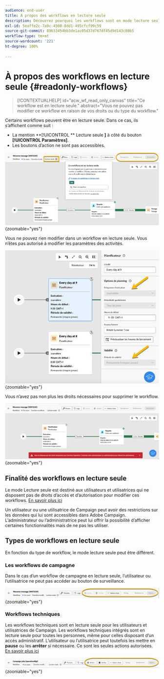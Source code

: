 ```yaml
---
audience: end-user
title: À propos des workflows en lecture seule
description: Découvrez pourquoi les workflows sont en mode lecture seule.
exl-id: 5eaffe2c-7a9c-4508-8dd1-495cfcf99c59
source-git-commit: 89633454bb3de1ac05d37d767df45d9d143c80b5
workflow-type: tm+mt
source-wordcount: '221'
ht-degree: 100%

---
```


# À propos des workflows en lecture seule {#readonly-workflows}

>[!CONTEXTUALHELP]
>id="acw_wf_read_only_canvas"
>title="Ce workflow est en lecture seule."
>abstract="Vous ne pouvez pas modifier ce workflow en raison de vos droits ou du type du workflow."

Certains workflows peuvent être en lecture seule. Dans ce cas, ils s’affichent comme suit :

- La mention **[!UICONTROL ** Lecture seule **]** à côté du bouton **[!UICONTROL Paramètres]**.
- Les boutons d’action ne sont pas accessibles.

![](assets/readonly-workflow.png){zoomable="yes"}

Vous ne pouvez rien modifier dans un workflow en lecture seule. Vous n’êtes pas autorisé à modifier les paramètres des activités.


![](assets/scheduler-readonly.png){zoomable="yes"}


Vous n’avez pas non plus les droits nécessaires pour supprimer le workflow.

![](assets/readonly-rights.png){zoomable="yes"}

## Finalité des workflows en lecture seule

Le mode Lecture seule est destiné aux utilisateurs et utilisatrices qui ne disposent pas de droits d’accès et d’autorisation pour modifier ces workflows. [En savoir plus ici](../get-started/permissions.md)

Un utilisateur ou une utilisatrice de Campaign peut avoir des restrictions sur les données qui lui sont accessibles dans Adobe Campaign. L’administrateur ou l’administratrice peut lui offrir la possibilité d’afficher certaines fonctionnalités mais de ne pas les utiliser.

## Types de workflows en lecture seule

En fonction du type de workflow, le mode lecture seule peut être différent.

### Les workflows de campagne

Dans le cas d’un workflow de campagne en lecture seule, l’utilisateur ou l’utilisatrice ne peut pas accéder au bouton de surveillance.

![](assets/readonly-campaign-workflow.png){zoomable="yes"}

### Workflows techniques

Les workflows techniques sont en lecture seule pour les utilisateurs et utilisatrices de Campaign.
Les workflows techniques intégrés sont en lecture seule pour toutes les personnes, même pour celles disposant d’un accès administratif. L’utilisateur ou l’utilisatrice peut toutefois les mettre en **pause** ou les **arrêter** si nécessaire. Ce sont les seules actions autorisées. [En savoir plus ici](https://experienceleague.adobe.com/fr/docs/campaign/automation/workflows/introduction/wf-type/technical-workflows)

![](assets/readonly-technical-workflow.png){zoomable="yes"}
